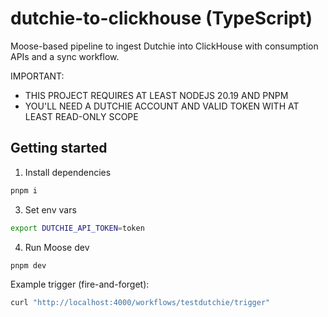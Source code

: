 # dutchie-to-clickhouse (TypeScript)

Moose-based pipeline to ingest Dutchie into ClickHouse with consumption APIs and a sync workflow.

IMPORTANT: 
- THIS PROJECT REQUIRES AT LEAST NODEJS 20.19 AND PNPM
- YOU'LL NEED A DUTCHIE ACCOUNT AND VALID TOKEN WITH AT LEAST READ-ONLY SCOPE

## Getting started

1) Install dependencies
```bash
pnpm i
```

3) Set env vars
```bash
export DUTCHIE_API_TOKEN=token
```

4) Run Moose dev
```bash
pnpm dev
```

Example trigger (fire-and-forget):
```bash
curl "http://localhost:4000/workflows/testdutchie/trigger"
```
